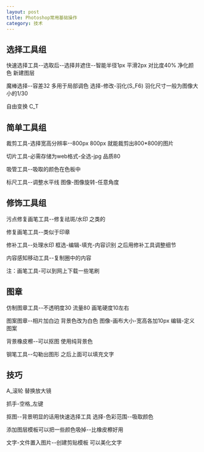 ```yaml
---
layout: post
title: Photoshop常用基础操作
category: 技术
---
```


## 选择工具组

快速选择工具--选取后--选择并遮住--智能半径1px 平滑2px 对比度40% 净化颜色 新建图层

魔棒选择--容差32 多用于局部调色  选择-修改-羽化(S_F6) 羽化尺寸一般为图像大小的1/30

自由变换 C_T

## 简单工具组

裁剪工具-选择宽高分辨率--800px 800px 就能裁剪出800*800的图片

切片工具-必需存储为web格式-全选-jpg 品质80

吸管工具--吸取的颜色在色板中

标尺工具--调整水平线 图像-图像旋转-任意角度


## 修饰工具组

污点修复画笔工具--修复祛斑/水印 之类的

修复画笔工具--类似于印章

修补工具--处理水印 框选-编辑-填充-内容识别 之后用修补工具调整细节

内容感知移动工具--复制圈中的内容

注：画笔工具-可以到网上下载一些笔刷

## 图章

仿制图章工具--不透明度30 流量80 画笔硬度10左右

图案图章--相片加白边 背景色改为白色  图像-画布大小-宽高各加10px 编辑-定义图案

背景橡皮檫--可以抠图 使用纯背景色

钢笔工具--勾勒出图形 之后上面可以填充文字

## 技巧

A_滚轮 替换放大镜

抓手-空格_左键

抠图--背景明显的话用快速选择工具
选择-色彩范围--吸取颜色 

添加图层模板可以把一些颜色吸掉--比橡皮檫好用

文字-文件置入图片--创建剪贴模板 可以美化文字